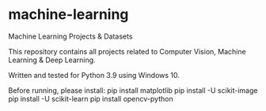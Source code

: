 # machine-learning
Machine Learning Projects &amp; Datasets

This repository contains all projects related to Computer Vision, Machine Learning & Deep Learning.

Written and tested for Python 3.9 using Windows 10.

Before running, please install:
pip install matplotlib
pip install -U scikit-image
pip install -U scikit-learn
pip install opencv-python
